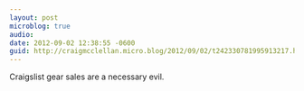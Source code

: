 ```yaml
---
layout: post
microblog: true
audio: 
date: 2012-09-02 12:38:55 -0600
guid: http://craigmcclellan.micro.blog/2012/09/02/t242330781995913217.html
---
```

Craigslist gear sales are a necessary evil.
